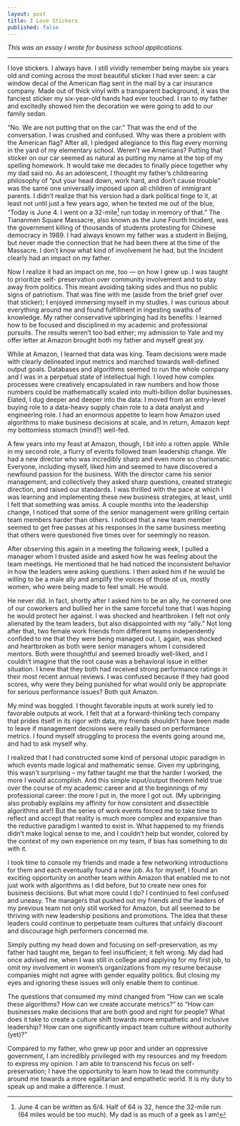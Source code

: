 ```yaml
---
layout: post
title: I Love Stickers
published: false
---
```


*This was an essay I wrote for business school applications.*

---

I love stickers. I always have. I still vividly remember being maybe six years old and coming across the most beautiful sticker I had ever seen: a car window decal of the American flag sent in the mail by a car insurance company. Made out of thick vinyl with a transparent background, it was the fanciest sticker my six-year-old hands had ever touched. I ran to my father and excitedly showed him the decoration we were going to add to our family sedan.

“No. We are not putting that on the car.” That was the end of the conversation. I was crushed and confused. Why was there a problem with the American flag? After all, I pledged allegiance to this flag every morning in the yard of my elementary school. Weren’t we Americans? Putting that sticker on our car seemed as natural as putting my name at the top of my spelling homework. It would take me decades to finally piece together why my dad said no.
As an adolescent, I thought my father’s childrearing philosophy of “put your head down, work hard, and don’t cause trouble” was the same one universally imposed upon all children of immigrant parents. I didn’t realize that his version had a dark political tinge to it, at least not until just a few years ago, when he texted me out of the blue, “Today is June 4. I went on a 32-mile[^1] run today in memory of that.” The Tiananmen Square Massacre, also known as the June Fourth Incident, was the government killing of thousands of students protesting for Chinese democracy in 1989. I had always known my father was a student in Beijing, but never made the connection that he had been there at the time of the Massacre. I don’t know what kind of involvement he had, but the Incident clearly had an impact on my father.

Now I realize it had an impact on me, too — on how I grew up. I was taught to prioritize self- preservation over community involvement and to stay away from politics. This meant avoiding taking sides and thus no public signs of patriotism. That was fine with me (aside from the brief grief over that sticker); I enjoyed immersing myself in my studies. I was curious about everything around me and found fulfillment in ingesting swaths of knowledge. My rather conservative upbringing had its benefits: I learned how to be focused and disciplined in my academic and professional pursuits. The results weren’t too bad either; my admission to Yale and my offer letter at Amazon brought both my father and myself great joy.

While at Amazon, I learned that data was king. Team decisions were made with clearly delineated input metrics and marched towards well-defined output goals. Databases and algorithms seemed to run the whole company and I was in a perpetual state of intellectual high. I loved how complex processes were creatively encapsulated in raw numbers and how those numbers could be mathematically scaled into multi-billion dollar businesses. Elated, I dug deeper and deeper into the data: I moved from an entry-level buying role to a data-heavy supply chain role to a data analyst and engineering role. I had an enormous appetite to learn how Amazon used algorithms to make business decisions at scale, and in return, Amazon kept my bottomless stomach (mind?) well-fed.

A few years into my feast at Amazon, though, I bit into a rotten apple. While in my second role, a flurry of events followed team leadership change. We had a new director who was incredibly sharp and even more so charismatic. Everyone, including myself, liked him and seemed to have discovered a newfound passion for the business. With the director came his senior management, and collectively they asked sharp questions, created strategic direction, and raised our standards. I was thrilled with the pace at which I was learning and implementing these new business strategies, at least, until I felt that something was amiss. A couple months into the leadership change, I noticed that some of the senior management were grilling certain team members harder than others. I noticed that a new team member seemed to get free passes at his responses in the same business meeting that others were questioned five times over for seemingly no reason.

After observing this again in a meeting the following week, I pulled a manager whom I trusted aside and asked how he was feeling about the team meetings. He mentioned that he had noticed the inconsistent behavior in how the leaders were asking questions. I then asked him if he would be willing to be a male ally and amplify the voices of those of us, mostly women, who were being made to feel small. He would.

He never did. In fact, shortly after I asked him to be an ally, he cornered one of our coworkers and bullied her in the same forceful tone that I was hoping he would protect her against. I was shocked and heartbroken. I felt not only alienated by the team leaders, but also disappointed with my “ally.” Not long after that, two female work friends from different teams independently confided to me that they were being managed out. I, again, was shocked and heartbroken as both were senior managers whom I considered mentors. Both were thoughtful and seemed broadly well-liked, and I couldn’t imagine that the root cause was a behavioral issue in either situation. I knew that they both had received strong performance ratings in their most recent annual reviews. I was confused because if they had good scores, why were they being punished for what would only be appropriate for serious performance issues? Both quit Amazon.

My mind was boggled. I thought favorable inputs at work surely led to favorable outputs at work. I felt that at a forward-thinking tech company that prides itself in its rigor with data, my friends shouldn’t have been made to leave if management decisions were really based on performance metrics. I found myself struggling to process the events going around me, and had to ask myself why.

I realized that I had constructed some kind of personal utopic paradigm in which events made logical and mathematic sense. Given my upbringing, this wasn’t surprising – my father taught me that the harder I worked, the more I would accomplish. And this simple input/output theorem held true over the course of my academic career and at the beginnings of my professional career: the more I put in, the more I got out. (My upbringing also probably explains my affinity for how consistent and dissectible algorithms are!) But the series of work events forced me to take time to reflect and accept that reality is much more complex and expansive than the reductive paradigm I wanted to exist in. What happened to my friends didn’t make logical sense to me, and I couldn’t help but wonder, colored by the context of my own experience on my team, if bias has something to do with it.

I took time to console my friends and made a few networking introductions for them and each eventually found a new job. As for myself, I found an exciting opportunity on another team within Amazon that enabled me to not just work with algorithms as I did before, but to create new ones for business decisions. But what more could I do? I continued to feel confused and uneasy. The managers that pushed out my friends and the leaders of my previous team not only still worked for Amazon, but all seemed to be thriving with new leadership positions and promotions. The idea that these leaders could continue to perpetuate team cultures that unfairly discount and discourage high performers concerned me.

Simply putting my head down and focusing on self-preservation, as my father had taught me, began to feel insufficient; it felt wrong. My dad had once advised me, when I was still in college and applying for my first job, to omit my involvement in women’s organizations from my resume because companies might not agree with gender equality politics. But closing my eyes and ignoring these issues will only enable them to continue.

The questions that consumed my mind changed from “How can we scale these algorithms? How can we create accurate metrics?” to “How can businesses make decisions that are both good and right for people? What does it take to create a culture shift towards more empathetic and inclusive leadership? How can one significantly impact team culture without authority (yet)?”

Compared to my father, who grew up poor and under an oppressive government, I am incredibly privileged with my resources and my freedom to express my opinion. I am able to transcend his focus on self-preservation; I have the opportunity to learn how to lead the community around me towards a more egalitarian and empathetic world. It is my duty to speak up and make a difference. I must.




[^1]: June 4 can be written as 6/4. Half of 64 is 32, hence the 32-mile run (64 miles would be too much). My dad is as much of a geek as I am!
